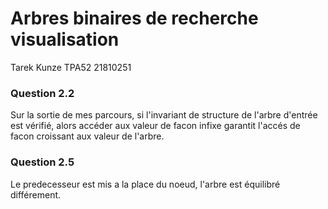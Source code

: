 # Arbres binaires de recherche visualisation

Tarek Kunze
TPA52
21810251

### Question 2.2
Sur la sortie de mes parcours, si l'invariant de structure de l'arbre d'entrée est vérifié, alors accéder aux valeur de facon infixe garantit l'accés de facon croissant aux valeur de l'arbre.

### Question 2.5

Le predecesseur est mis a la place du noeud, l'arbre est équilibré différement.

